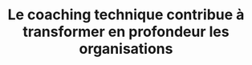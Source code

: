 ---
title: "Le coaching technique contribue à transformer en profondeur les organisations"
draft: false

############################# Target ############################
target:
  enable: true
  title: "_Nous transformons en profondeur les organisations"

  statement:
    description: "Selon le Gartner, les équipes d'ingénierie logicielle les plus performantes obtiennent des résultats :"
    figures:
      - number: "53%"
        details: "supérieurs en termes d'**expérience** et de **productivité** de leurs **employés**"
      - number: "37%"
        details: "supérieurs en termes d’**attraction** et de **fidélisation** de leurs **clients**"
    source:
      label: "*Source : 2020 Gartner Software Engineering Teams Survey"
      url: "https://www.gartner.com/smarterwithgartner/3-ways-to-make-your-software-engineering-team-50-more-effective"

  description: "Le coaching technique répond aux enjeux des entreprises qui veulent **se transformer durablement** en agissant sur 4 dimensions :"

  levels:
    - name: "Équipe"
      description: "Plus d’engagement, de partage, de collaboration"
      image: "images/offer/level-team.png"
    - name: "Management"
      description: "Plus de visibilité et meilleure maîtrise des coûts"
      image: "images/offer/level-management.png"
    - name: "Organisation"
      description: "Culture de l’amélioration continue"
      image: "images/offer/level-organisation.png"
    - name: "Externe"
      description: "Plus grande valeur ajoutée par les produits développés"
      image: "images/offer/level-external.png"


############################# Approach ############################
approach:
  enable: true
  title: "_Notre excellence technique au service de l’efficience"

  statement:
    description: "Pour que vos équipes retrouvent **la pleine maîtrise de leur code** et **de leur pipeline :**"
    actions:
      - description: "Nous insufflons **une culture de l’amélioration continue** au sein des équipes et **les faisons monter en compétences** sur leurs pratiques de développement"
      - description: "Nous intervenons **en immersion dans les équipes** et développons avec elles **les fonctionnalités du backlog** directement sur leur base de code"

  outcomes:
    - description: "Une plus grande maîtrise pour **fiabiliser le delivery**"
      items:
        - name: "Le **temps** de rétroaction est **réduit**"
        - name: "Les **processus** de livraison sont **améliorés**"
        - name: "L'**amélioration** continue est **entretenue**"
    - description: "Une plus grande maîtrise pour **favoriser l’impact systémique**"
      items:
        - name: "Les équipes **partagent** leurs connaissances avec **passion**"
        - name: "Le **rayonnement** au sein de l’organisation capte les **talents** et les **nouveaux projets**"
        - name: "La **qualité des produits** développés attire et retient davantage de **clients**"


############################# Method ############################
method:
  enable: true
  title: "_Notre coaching s’adapte aux besoins de chaque équipe"

  coaching:
    description: "avec **plusieurs niveaux d’accompagnement** et de formats d’intervention"
    formats:
      - name: "Coaching d’équipe"
        image: "images/offer/coaching-team.png"
        practices:
          - name: "Learning Hours"
            description: "apprendre et mettre en oeuvre les nouvelles pratiques par l’entrainement (kata, ...)"
          - name: "Mob Programming (équipe entière ou partie)"
            description: "réaliser une fonctionnalité du backlog en appliquant les bonnes pratiques vues lors des learning hours"
      - name: "Coaching individuel"
        image: "images/offer/coaching-individual.png"
        practices:
          - name: "Pair Programming"
            description: "résoudre les problèmes rencontrés lors des sessions de Mob ou pour approfondir des pratiques spécifiques"

  methods:
    description: "avec **un focus sur l’humain** pour permettre de gagner en autonomie"
    details: "Pour favoriser une montée en compétences soutenable et durable, nous alternons :"
    items:
      - label: "des cycles “in” : où le coach est en immersion dans l’équipe"
      - label: "des cycles “out” : où le coach s’efface temporairement"
    cycles:
      - name: ""
        description: ""
      - name: ""
        description: ""
    details:
      - element: "Les cycles viennent se calquer sur le rythme de l’équipe (sur 1 ou 2 sprint en fonction de la durée ou sur le Program Increment s’il existe)."
      - element: "À chaque début de cycle en immersion, le coach et l’équipe s’entendent sur un contrat de coaching qui va définir le périmètre d’intervention et les objectifs à atteindre."
    note: "A noter que bien qu’il ait un impact sur le delivery des équipes, le coach technique ne prend pas les tâches de développement individuellement."


############################# Results ############################
results:
  enable: true
  title: "_Nos résultats sont visibles et les impacts durables"
  image: "images/offer/results.png"
  
  notes:
    - label: "Un accompagnement de coaching technique dure entre 6 mois et 1 an selon le périmètre d’intervention."
    - label: "Les impacts sur le changement culturel de l’équipe, les nouvelles pratiques mises en oeuvre et l’amélioration de la qualité du code sont visibles et mesurables pendant l’accompagnement."
    - label: "Il est courant que les impacts sur la performance du delivery et le rayonnement au sein de l’organisation soient visibles une fois l’accompagnement terminé."
  
  button:
    enable: true
    label: "Parlons en"
    link: "contact"
---